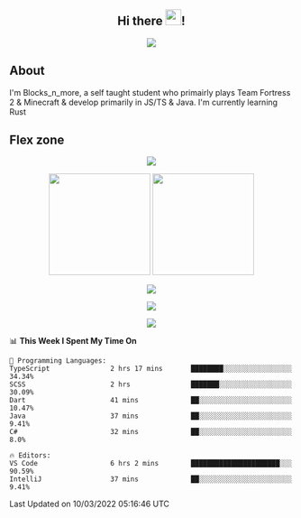 <h2 align="center">
  Hi there <img src="https://media.giphy.com/media/hvRJCLFzcasrR4ia7z/giphy.gif" width="28">!
</h2>

<p align="center">
  <img src="https://forthebadge.com/images/badges/0-percent-optimized.svg">
</p>

## About
I'm Blocks_n_more, a self taught student who primairly plays Team Fortress 2 & Minecraft & develop primarily in JS/TS & Java. I'm currently learning Rust

## Flex zone
<p align="center">
 <img src="https://github-profile-summary-cards.vercel.app/api/cards/profile-details?username=Blocksnmore&theme=github_dark">
</p>
<p align="center">
 <img height="180em" src="https://github-readme-stats.vercel.app/api?username=Blocksnmore&show_icons=true&theme=dark&hide_border=true">
 <img height="180em" src="https://github-readme-stats.vercel.app/api/top-langs/?username=Blocksnmore&layout=compact&theme=dark&hide_border=true"> 
</p>
<p align="center">
 <img src="https://github-readme-streak-stats.herokuapp.com/?user=Blocksnmore&theme=dark&hide_border=true">
</p>
<p align="center">
 <img src="https://activity-graph.herokuapp.com/graph?username=Blocksnmore&theme=github&hide_border=true"> 
</p>
<p align="center">
 <img src="https://github-profile-trophy.vercel.app/?username=Blocksnmore&theme=nord">
</p>

<!--START_SECTION:waka-->
📊 **This Week I Spent My Time On** 

```text
💬 Programming Languages: 
TypeScript               2 hrs 17 mins       ████████░░░░░░░░░░░░░░░░░   34.34% 
SCSS                     2 hrs               ███████░░░░░░░░░░░░░░░░░░   30.09% 
Dart                     41 mins             ██░░░░░░░░░░░░░░░░░░░░░░░   10.47% 
Java                     37 mins             ██░░░░░░░░░░░░░░░░░░░░░░░   9.41% 
C#                       32 mins             ██░░░░░░░░░░░░░░░░░░░░░░░   8.0%

🔥 Editors: 
VS Code                  6 hrs 2 mins        ██████████████████████░░░   90.59% 
IntelliJ                 37 mins             ██░░░░░░░░░░░░░░░░░░░░░░░   9.41%

```


 Last Updated on 10/03/2022 05:16:46 UTC
<!--END_SECTION:waka-->
